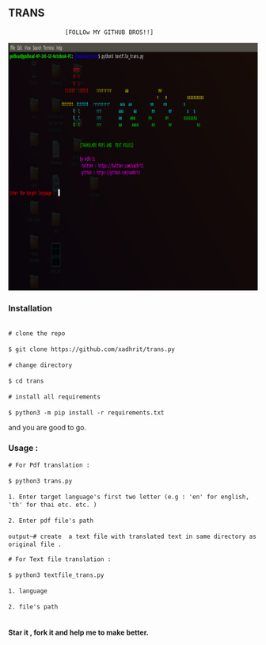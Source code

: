 ##                             TRANS

                    [FOLLOw MY GITHUB BROS!!]


<p align=center>
<img src="s.png" height="500px" width="800px" alt="trans" />
</p>





### Installation

```console
  
# clone the repo

$ git clone https://github.com/xadhrit/trans.py

# change directory

$ cd trans

# install all requirements

$ python3 -m pip install -r requirements.txt

```
and you are good to go.



### Usage :

```console
# For Pdf translation :

$ python3 trans.py

1. Enter target language's first two letter (e.g : 'en' for english, 'th' for thai etc. etc. )

2. Enter pdf file's path

output~# create  a text file with translated text in same directory as original file . 

```

```console
# For Text file translation :

$ python3 textfile_trans.py

1. language

2. file's path


```


#### Star it , fork it and help me to make better.










         
                                                
                            
